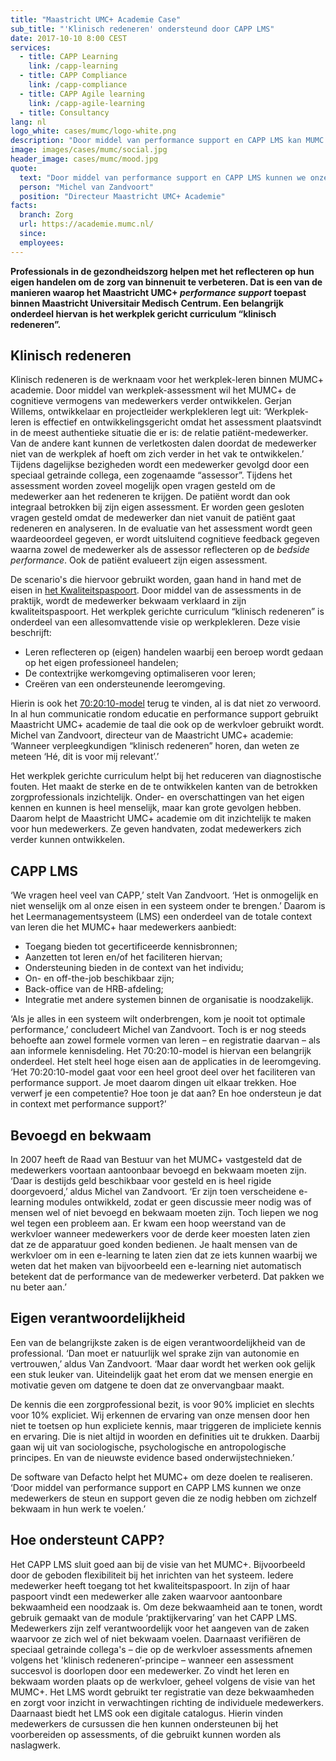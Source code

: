 ```yaml
---
title: "Maastricht UMC+ Academie Case"
sub_title: "'Klinisch redeneren' ondersteund door CAPP LMS"
date: 2017-10-10 8:00 CEST
services:
  - title: CAPP Learning
    link: /capp-learning
  - title: CAPP Compliance
    link: /capp-compliance
  - title: CAPP Agile learning
    link: /capp-agile-learning
  - title: Consultancy
lang: nl
logo_white: cases/mumc/logo-white.png
description: "Door middel van performance support en CAPP LMS kan MUMC steun en support geven aan medewerkers. Lees in deze casus hoe we dat samen hebben gedaan."
image: images/cases/mumc/social.jpg
header_image: cases/mumc/mood.jpg
quote:
  text: "Door middel van performance support en CAPP LMS kunnen we onze medewerkers de <strong>steun en support</strong> geven die ze nodig hebben om zichzelf bekwaam in hun werk te voelen."
  person: "Michel van Zandvoort"
  position: "Directeur Maastricht UMC+ Academie"
facts:
  branch: Zorg
  url: https://academie.mumc.nl/
  since:
  employees:
---
```


**Professionals in de gezondheidszorg helpen met het reflecteren op hun eigen handelen om de zorg van binnenuit te verbeteren. Dat is een van de manieren waarop het Maastricht UMC+ *performance support* toepast binnen Maastricht Universitair Medisch Centrum. Een belangrijk onderdeel hiervan is het werkplek gericht curriculum “klinisch redeneren”.**

## Klinisch redeneren

Klinisch redeneren is de werknaam voor het werkplek-leren binnen MUMC+ academie. Door middel van werkplek-assessment wil het MUMC+ de cognitieve vermogens van medewerkers verder ontwikkelen. Gerjan Willems, ontwikkelaar en projectleider werkplekleren legt uit: ‘Werkplek-leren is effectief en ontwikkelingsgericht omdat het assessment plaatsvindt in de meest authentieke situatie die er is: de relatie patiënt-medewerker. Van de andere kant kunnen de verletkosten dalen doordat de medewerker niet van de werkplek af hoeft om zich verder in het vak te ontwikkelen.’ Tijdens dagelijkse bezigheden wordt een medewerker gevolgd door een speciaal getrainde collega, een zogenaamde “assessor”. Tijdens het assessment worden zoveel mogelijk open vragen gesteld om de medewerker aan het redeneren te krijgen. De patiënt wordt dan ook integraal betrokken bij zijn eigen assessment. Er worden geen gesloten vragen gesteld omdat de medewerker dan niet vanuit de patiënt gaat redeneren en analyseren. In de evaluatie van het assessment wordt geen waardeoordeel gegeven, er wordt uitsluitend cognitieve feedback gegeven waarna zowel de medewerker als de assessor reflecteren op de *bedside performance*. Ook de patiënt evalueert zijn eigen assessment.

De scenario's die hiervoor gebruikt worden, gaan hand in hand met de eisen in [het Kwaliteitspaspoort](/capp-compliance/). Door middel van de assessments in de praktijk, wordt de medewerker bekwaam verklaard in zijn kwaliteitspaspoort. Het werkplek gerichte curriculum “klinisch redeneren” is onderdeel van een allesomvattende visie op werkplekleren. Deze visie beschrijft:

- Leren reflecteren op (eigen) handelen waarbij een beroep wordt gedaan op het eigen professioneel handelen;
- De contextrijke werkomgeving optimaliseren voor leren;
- Creëren van een ondersteunende leeromgeving.

Hierin is ook het [70:20:10-model](/70-20-10/) terug te vinden, al is dat niet zo verwoord. In al hun communicatie rondom educatie en performance support gebruikt Maastricht UMC+ academie de taal die ook op de werkvloer gebruikt wordt. Michel van Zandvoort, directeur van de Maastricht UMC+ academie: ‘Wanneer verpleegkundigen “klinisch redeneren” horen, dan weten ze meteen ‘Hé, dit is voor mij relevant’.’

Het werkplek gerichte curriculum helpt bij het reduceren van diagnostische fouten. Het maakt de sterke en de te ontwikkelen kanten van de betrokken zorgprofessionals inzichtelijk. Onder- en overschattingen van het eigen kennen en kunnen is heel menselijk, maar kan grote gevolgen hebben. Daarom helpt de Maastricht UMC+ academie om dit inzichtelijk te maken voor hun medewerkers. Ze geven handvaten, zodat medewerkers zich verder kunnen ontwikkelen.

## CAPP LMS

‘We vragen heel veel van CAPP,’ stelt Van Zandvoort. ‘Het is onmogelijk en niet wenselijk om al onze eisen in een systeem onder te brengen.’ Daarom is het Leermanagementsysteem (LMS) een onderdeel van de totale context van leren die het MUMC+ haar medewerkers aanbiedt:

- Toegang bieden tot gecertificeerde kennisbronnen;
- Aanzetten tot leren en/of het faciliteren hiervan;
- Ondersteuning bieden in de context van het individu;
- On- en off-the-job beschikbaar zijn;
- Back-office van de HRB-afdeling;
- Integratie met andere systemen binnen de organisatie is noodzakelijk.

‘Als je alles in een systeem wilt onderbrengen, kom je nooit tot optimale performance,’ concludeert Michel van Zandvoort. Toch is er nog steeds behoefte aan zowel formele vormen van leren – en registratie daarvan – als aan informele kennisdeling. Het 70:20:10-model is hiervan een belangrijk onderdeel. Het stelt heel hoge eisen aan de applicaties in de leeromgeving. ‘Het 70:20:10-model gaat voor een heel groot deel over het faciliteren van performance support. Je moet daarom dingen uit elkaar trekken. Hoe verwerf je een competentie? Hoe toon je dat aan? En hoe ondersteun je dat in context met performance support?’

## Bevoegd en bekwaam

In 2007 heeft de Raad van Bestuur van het MUMC+ vastgesteld dat de medewerkers voortaan aantoonbaar bevoegd en bekwaam moeten zijn. ‘Daar is destijds geld beschikbaar voor gesteld en is heel rigide doorgevoerd,’ aldus Michel van Zandvoort. ‘Er zijn toen verscheidene e-learning modules ontwikkeld, zodat er geen discussie meer nodig was of mensen wel of niet bevoegd en bekwaam moeten zijn. Toch liepen we nog wel tegen een probleem aan. Er kwam een hoop weerstand van de werkvloer wanneer medewerkers voor de derde keer moesten laten zien dat ze de apparatuur goed konden bedienen. Je haalt mensen van de werkvloer om in een e-learning te laten zien dat ze iets kunnen waarbij we weten dat het maken van bijvoorbeeld een e-learning niet automatisch betekent dat de performance van de medewerker verbeterd. Dat pakken we nu beter aan.’

## Eigen verantwoordelijkheid

Een van de belangrijkste zaken is de eigen verantwoordelijkheid van de professional. ‘Dan moet er natuurlijk wel sprake zijn van autonomie en vertrouwen,’ aldus Van Zandvoort. ‘Maar daar wordt het werken ook gelijk een stuk leuker van. Uiteindelijk gaat het erom dat we mensen energie en motivatie geven om datgene te doen dat ze onvervangbaar maakt.

De kennis die een zorgprofessional bezit, is voor 90% impliciet en slechts voor 10% expliciet. Wij erkennen de ervaring van onze mensen door hen niet te toetsen op hun expliciete kennis, maar triggeren de impliciete kennis en ervaring. Die is niet altijd in woorden en definities uit te drukken. Daarbij gaan wij uit van sociologische, psychologische en antropologische principes. En van de nieuwste evidence based onderwijstechnieken.’

De software van Defacto helpt het MUMC+ om deze doelen te realiseren. ‘Door middel van performance support en CAPP LMS kunnen we onze medewerkers de steun en support geven die ze nodig hebben om zichzelf bekwaam in hun werk te voelen.’

## Hoe ondersteunt CAPP?

Het CAPP LMS sluit goed aan bij de visie van het MUMC+. Bijvoorbeeld door de geboden flexibiliteit bij het inrichten van het systeem. Iedere medewerker heeft toegang tot het kwaliteitspaspoort. In zijn of haar paspoort vindt een medewerker alle zaken waarvoor aantoonbare bekwaamheid een noodzaak is. Om deze bekwaamheid aan te tonen, wordt gebruik gemaakt van de module ‘praktijkervaring’ van het CAPP LMS. Medewerkers zijn zelf verantwoordelijk voor het aangeven van de zaken waarvoor ze zich wel of niet bekwaam voelen. Daarnaast verifiëren de speciaal getrainde collega's – die op de werkvloer assessments afnemen volgens het 'klinisch redeneren’-principe – wanneer een assessment succesvol is doorlopen door een medewerker. Zo vindt het leren en bekwaam worden plaats op de werkvloer, geheel volgens de visie van het MUMC+. Het LMS wordt gebruikt ter registratie van deze bekwaamheden en zorgt voor inzicht in verwachtingen richting de individuele medewerkers. Daarnaast biedt het LMS ook een digitale catalogus. Hierin vinden medewerkers de cursussen die hen kunnen ondersteunen bij het voorbereiden op assessments, of die gebruikt kunnen worden als naslagwerk.
